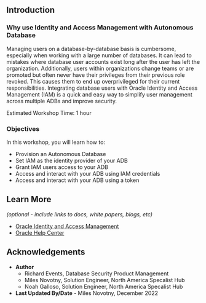 ## Introduction

### Why use Identity and Access Management with Autonomous Database

Managing users on a database-by-database basis is cumbersome, especially when working with a large number of databases. It can lead to mistakes where database user accounts exist long after the user has left the organization. Additionally, users within organizations change teams or are promoted but often never have their privileges from their previous role revoked. This causes them to end up overprivileged for their current responsibilities. Integrating database users with Oracle Identity and Access Management (IAM) is a quick and easy way to simplify user management across multiple ADBs and improve security.

Estimated Workshop Time: 1 hour

### Objectives

In this workshop, you will learn how to:
* Provision an Autonomous Database
* Set IAM as the identity provider of your ADB
* Grant IAM users access to your ADB
* Access and interact with your ADB using IAM credentials
* Access and interact with your ADB using a token

## Learn More

*(optional - include links to docs, white papers, blogs, etc)*

* [Oracle Identity and Access Management](https://www.oracle.com/security/identity-management/)
* [Oracle Help Center](http://docs.oracle.com)

## Acknowledgements
* **Author**
  * Richard Events, Database Security Product Management
  * Miles Novotny, Solution Engineer, North America Specalist Hub
  * Noah Galloso, Solution Engineer, North America Specalist Hub
* **Last Updated By/Date** - Miles Novotny, December 2022
